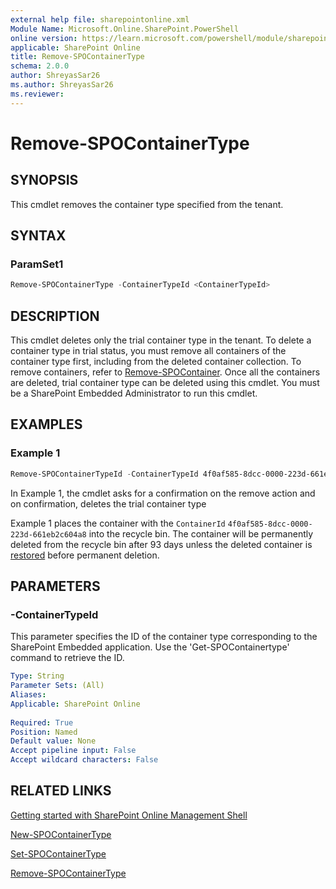 ```yaml
---
external help file: sharepointonline.xml
Module Name: Microsoft.Online.SharePoint.PowerShell
online version: https://learn.microsoft.com/powershell/module/sharepoint-online/remove-spocontainertype
applicable: SharePoint Online
title: Remove-SPOContainerType
schema: 2.0.0
author: ShreyasSar26
ms.author: ShreyasSar26
ms.reviewer:
---
```

 
# Remove-SPOContainerType
 
## SYNOPSIS
This cmdlet removes the container type specified from the tenant.
 
## SYNTAX
 
### ParamSet1
 
```powershell
Remove-SPOContainerType -ContainerTypeId <ContainerTypeId>
```
 
## DESCRIPTION
 
This cmdlet deletes only the trial container type in the tenant. To delete a container type in trial status, you must remove all containers of the container type first, including from the deleted container collection. To remove containers, refer to [Remove-SPOContainer](sharepoint/sharepoint-ps/sharepoint-online/Remove-SPOContainer.md). Once all the containers are deleted, trial container type can be deleted using this cmdlet.
You must be a SharePoint Embedded Administrator to run this cmdlet.
 
## EXAMPLES
 
### Example 1
 
```powershell
Remove-SPOContainerTypeId -ContainerTypeId 4f0af585-8dcc-0000-223d-661eb2c604a8
```
In Example 1, the cmdlet asks for a confirmation on the remove action and on confirmation, deletes the trial container type

Example 1 places the container with the `ContainerId` `4f0af585-8dcc-0000-223d-661eb2c604a8` into the recycle bin. The container will be permanently deleted from the recycle bin after 93 days unless the deleted container is [restored](./Restore-SPODeletedContainer.md) before permanent deletion.
 
## PARAMETERS
 
### -ContainerTypeId
 
This parameter specifies the ID of the container type corresponding to the SharePoint Embedded application. Use the 'Get-SPOContainertype' command to retrieve the ID.
 
```yaml
Type: String
Parameter Sets: (All)
Aliases:
Applicable: SharePoint Online
 
Required: True
Position: Named
Default value: None
Accept pipeline input: False
Accept wildcard characters: False
```
## RELATED LINKS

[Getting started with SharePoint Online Management Shell](/powershell/sharepoint/sharepoint-online/connect-sharepoint-online)

[New-SPOContainerType](./New-SPOContainerType.md)

[Set-SPOContainerType](./Set-SPOContainerType.md)

[Remove-SPOContainerType](./Get-SPOContainerType.md)

